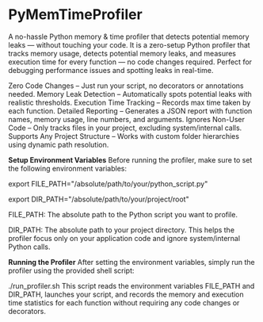 # PyMemTimeProfiler
A no-hassle Python memory & time profiler that detects potential memory leaks — without touching your code.
It is a zero-setup Python profiler that tracks memory usage, detects potential memory leaks, and measures execution time for every function — no code changes required. Perfect for debugging performance issues and spotting leaks in real-time.

Zero Code Changes – Just run your script, no decorators or annotations needed.
Memory Leak Detection – Automatically spots potential leaks with realistic thresholds.
Execution Time Tracking – Records max time taken by each function.
Detailed Reporting – Generates a JSON report with function names, memory usage, line numbers, and arguments.
Ignores Non-User Code – Only tracks files in your project, excluding system/internal calls.
Supports Any Project Structure – Works with custom folder hierarchies using dynamic path resolution.

**Setup Environment Variables**
Before running the profiler, make sure to set the following environment variables:

export FILE_PATH="/absolute/path/to/your/python_script.py"

export DIR_PATH="/absolute/path/to/your/project/root"

FILE_PATH: The absolute path to the Python script you want to profile.

DIR_PATH: The absolute path to your project directory. This helps the profiler focus only on your application code and ignore system/internal Python calls.

**Running the Profiler**
After setting the environment variables, simply run the profiler using the provided shell script:

./run_profiler.sh
This script reads the environment variables FILE_PATH and DIR_PATH, launches your script, and records the memory and execution time statistics for each function without requiring any code changes or decorators.
